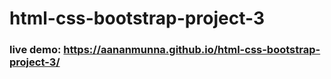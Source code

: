 # html-css-bootstrap-project-3

### live demo: https://aananmunna.github.io/html-css-bootstrap-project-3/
